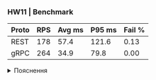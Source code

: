 ### HW11 | Benchmark

| Proto | RPS | Avg ms | P95 ms | Fail % |
|-------|-----|--------|--------|--------|
| REST  | 178 | 57.4   | 121.6  | 0.13   |
| gRPC  | 264 | 34.9   | 79.8   | 0.00   |

<details>
<summary>Пояснення</summary>

* **RPS** – середні запити/сек за останню хвилину тесту.  
* **Avg ms** – середня латентність (end-to-end, без warm-up).  
* **P95 ms** – 95-й перцентиль латентності.  
* **Fail %** – частка запитів із помилками (4xx/5xx або gRPC status≠OK).

Конфігурація тесту – 3 000 запитів, 50 одночасних воркерів.  
REST – FastAPI (uvicorn, workers=4).  
gRPC – kServe v0.11 Python runtime (gRPC порт 9001).
</details>
